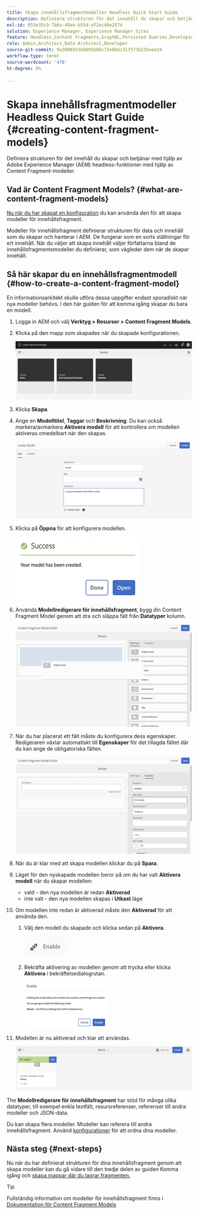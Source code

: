 ```yaml
---
title: Skapa innehållsfragmentmodeller Headless Quick Start Guide
description: Definiera strukturen för det innehåll du skapar och betjänar med hjälp av Adobe Experience Manager (AEM) headless-funktioner med hjälp av Content Fragment-modeller.
exl-id: 653e35c9-7b6a-49ae-b55d-af2ec40e257d
solution: Experience Manager, Experience Manager Sites
feature: Headless,Content Fragments,GraphQL,Persisted Queries,Developing
role: Admin,Architect,Data Architect,Developer
source-git-commit: 9a3008553b8091b66c72e0b6c317573b235eee24
workflow-type: tm+mt
source-wordcount: '478'
ht-degree: 0%

---
```


# Skapa innehållsfragmentmodeller Headless Quick Start Guide {#creating-content-fragment-models}

Definiera strukturen för det innehåll du skapar och betjänar med hjälp av Adobe Experience Manager (AEM) headless-funktioner med hjälp av Content Fragment-modeller.

## Vad är Content Fragment Models? {#what-are-content-fragment-models}

[Nu när du har skapat en konfiguration](create-configuration.md) du kan använda den för att skapa modeller för innehållsfragment.

Modeller för innehållsfragment definierar strukturen för data och innehåll som du skapar och hanterar i AEM. De fungerar som en sorts ställningar för ert innehåll. När du väljer att skapa innehåll väljer författarna bland de innehållsfragmentsmodeller du definierar, som vägleder dem när de skapar innehåll.

## Så här skapar du en innehållsfragmentmodell {#how-to-create-a-content-fragment-model}

En informationsarkitekt skulle utföra dessa uppgifter endast sporadiskt när nya modeller behövs. I den här guiden för att komma igång skapar du bara en modell.

1. Logga in AEM och välj **Verktyg > Resurser > Content Fragment Models**.
1. Klicka på den mapp som skapades när du skapade konfigurationen.

   ![Mappen Modeller](assets/models-folder.png)
1. Klicka **Skapa**.
1. Ange en **Modelltitel**, **Taggar** och **Beskrivning**. Du kan också markera/avmarkera **Aktivera modell** för att kontrollera om modellen aktiveras omedelbart när den skapas.

   ![Skapa en modell](assets/models-create.png)
1. Klicka på **Öppna** för att konfigurera modellen.

   ![Bekräftelsefönstret](assets/models-confirmation.png)
1. Använda **Modellredigerare för innehållsfragment**, bygg din Content Fragment Model genom att dra och släppa fält från **Datatyper** kolumn.

   ![Dra och släppa fält](assets/models-drag-and-drop.png)

1. När du har placerat ett fält måste du konfigurera dess egenskaper. Redigeraren växlar automatiskt till **Egenskaper** för det tillagda fältet där du kan ange de obligatoriska fälten.

   ![Konfigurera egenskaper](assets/models-configure-properties.png)
1. När du är klar med att skapa modellen klickar du på **Spara**.

1. Läget för den nyskapade modellen beror på om du har valt **Aktivera modell** när du skapar modellen:
   * vald - den nya modellen är redan **Aktiverad**
   * inte valt - den nya modellen skapas i **Utkast** läge

1. Om modellen inte redan är aktiverad måste den **Aktiverad** för att använda den.
   1. Välj den modell du skapade och klicka sedan på **Aktivera**.

      ![Aktivera modellen](assets/models-enable.png)
   1. Bekräfta aktivering av modellen genom att trycka eller klicka **Aktivera** i bekräftelsedialogrutan.

      ![Aktivera bekräftelsedialogrutan](assets/models-enabling.png)
1. Modellen är nu aktiverad och klar att användas.

   ![Modell aktiverad](assets/models-enabled.png)

The **Modellredigerare för innehållsfragment** har stöd för många olika datatyper, till exempel enkla textfält, resursreferenser, referenser till andra modeller och JSON-data.

Du kan skapa flera modeller. Modeller kan referera till andra innehållsfragment. Använd [konfigurationer](create-configuration.md) för att ordna dina modeller.

## Nästa steg {#next-steps}

Nu när du har definierat strukturen för dina innehållsfragment genom att skapa modeller kan du gå vidare till den tredje delen av guiden Komma igång och [skapa mappar där du lagrar fragmenten.](create-assets-folder.md)

>[!TIP]
>
>Fullständig information om modeller för innehållsfragment finns i [Dokumentation för Content Fragment Models](/help/assets/content-fragments/content-fragments-models.md)
